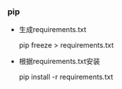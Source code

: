 ### pip
- 生成requirements.txt
    
    pip freeze > requirements.txt
- 根据requirements.txt安装
    
    pip install -r requirements.txt
